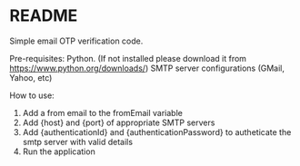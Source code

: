 # README

Simple email OTP verification code.

Pre-requisites:
Python. (If not installed please download it from https://www.python.org/downloads/)
SMTP server configurations (GMail, Yahoo, etc)

How to use:
1. Add a from email to the fromEmail variable
2. Add {host} and {port} of appropriate SMTP servers
3. Add {authenticationId} and {authenticationPassword} to autheticate the smtp server with valid details
4. Run the application
